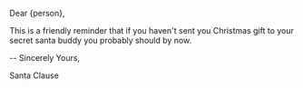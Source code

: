 Dear {person},

This is a friendly reminder that if you haven't sent you Christmas gift to your secret santa buddy you probably should by now.


--
Sincerely Yours,

Santa Clause
